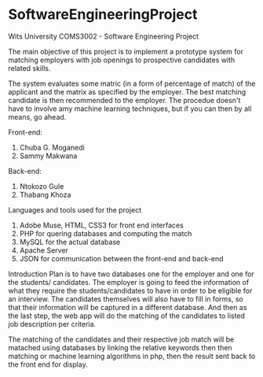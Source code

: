 # SoftwareEngineeringProject

Wits University COMS3002 - Software Engineering Project

The main objective of this project is to implement a prototype system for matching employers with job openings to prospective candidates with related skills.

The system evaluates some matric (in a form of percentage of match) of the applicant and the matrix as specified by the employer. The best matching candidate is then recommended to the employer. The procedue doesn't have to involve amy machine learning techniques, but if you can then by all means, go ahead.

Front-end:
1. Chuba G. Moganedi
2. Sammy Makwana

Back-end:
1. Ntokozo Gule
2. Thabang Khoza

Languages and tools used for the project
1. Adobe Muse, HTML, CSS3 for front end interfaces
2. PHP for quering databases and computing the match
3. MySQL for the actual database
4. Apache Server
5. JSON for communication between the front-end and back-end

Introduction
Plan is to have two databases one for the employer and one for the students/ candidates.
The employer is going to feed the information of what they require the students/candidates to have in order to be eligible for an interview.
The candidates themselves will also have to fill in forms, so that their information will be captured in a different database. And then as the last step, the web app will do the matching of the candidates to listed job description per criteria.

The matching of the candidates and their respective job match will be matached using databases by linking the relative keywords then then matching or machine learning algorithms in php, then the result sent back to the front end for display.
 
